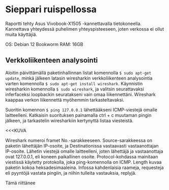 # Sieppari ruispellossa

Raportti tehty Asus Vivobook-X1505 -kannettavalla tietokoneella. Kannettava yhteydessä puhelimen yhteyspisteeseen, joten verkossa ei ollut muita käyttäjiä.

OS: Debian 12 Bookworm
RAM: 16GB


## Verkkoliikenteen analysointi

Aloitin päivittämällä paketinhallinnan listat komennolla ``$ sudo apt-get update``, minkä jälkeen latasin wiresharkin verkkoliikenteen analysointia varten komennolla ``$ sudo apt-get install wireshark``. Käynnistin wiresharkin komennolla ``$ sudo wireshark``, ja valitsin seurattavaksi inferfaceksi loopbackin seuratakseni vain omaa liikennettäni.  Wireshark kaappaa verkon liikennettä myöhemmin tarkasteltavaksi.

Suoritin komennon ``$ ping 127.0.0.1`` lähettääkseni ICMP-viestejä omalle laitteelleni. Katkaisin suorituksen painamalla ctrl + c muutaman pingin jälkeen, ja tarkastelin wiresharkiin kertynyttä listaa viesteistä. 

<<<KUVA

Wireshark numeroi framet No.-sarakkeeseen. Source-sarakkeessa on paketin lähettäjän IP-osoite, ja Destinationissa vastaavasti vastaanottajan IP-osoite. Lähetin viestejä omalle laitteelleni, joten lähettäjä ja vastaanottaja ovat 127.0.0.1, eli koneen paikallinen osoite. Protocol-kohdassa mainitaan viestissä käytetty protokolla, joka ping-komennolla on ICMP. Length kuvaa paketin kokoa heksadesimaaleina. Infossa kahdenlaisia raameja, requesteja eli pyyntöjä vastata pingiin, ja niihin tulleita vastauksia, replyjä. 

Tämä riittänee

````
